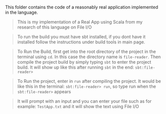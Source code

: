 This folder contains the code of a reasonably real application 
implemented in the language.

>This is my implementation of a Real App using Scala from my research of this language on File I/O

>To run the build you must have sbt installed, if you dont have it installed follow the instructions under build tools in main page.


>To Run the Build, first get into the root directory of the project in the terminal using `cd`. In this case the directory name is `file-reader`. Then compile the project build by simply typing `sbt` to enter the project build.
>It will show up like this after running `sbt` in the end: `sbt:file-reader>` 


>To Run the project, enter in `run` after compiling the project.
>It would be like this in the terminal: `sbt:file-reader> run`, so type run when the `sbt:file-reader>` appears


>It will prompt with an input and you can enter your file such as for example: `TestApp.txt` and it will show the text using File I/O


